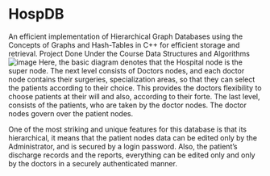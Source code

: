 # HospDB
An efficient implementation of Hierarchical Graph Databases using the Concepts of Graphs and Hash-Tables in C++ for efficient storage and retrieval. Project Done Under the Course Data Structures and Algorithms 
![image](https://github.com/user-attachments/assets/7c8684e1-4241-45ca-8bb0-8d548e22db00)
Here, the basic diagram denotes that the Hospital node is the super node. The next level consists of Doctors nodes, and each doctor node contains their surgeries, specialization areas, so that they can select the patients according to their choice. This provides the doctors flexibility to choose patients at their will and also, according to their forte.
The last level, consists of the patients, who are taken by the doctor nodes. The doctor nodes govern over the patient nodes.

One of the most striking and unique features for this database is that its hierarchical, it means that the patient nodes data can be edited only by the Administrator, and is secured by a login password. Also, the patient’s discharge records and the reports, everything can be edited only and only by the doctors in a securely authenticated manner. 
